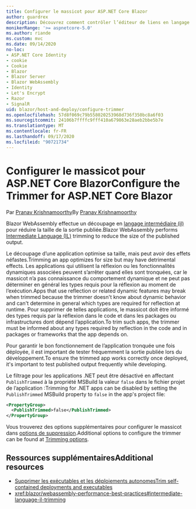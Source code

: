 ```yaml
---
title: Configurer le massicot pour ASP.NET Core Blazor
author: guardrex
description: Découvrez comment contrôler l’éditeur de liens en langage intermédiaire (massicot) lors de la création d’une Blazor application.
monikerRange: '>= aspnetcore-5.0'
ms.author: riande
ms.custom: mvc
ms.date: 09/14/2020
no-loc:
- ASP.NET Core Identity
- cookie
- Cookie
- Blazor
- Blazor Server
- Blazor WebAssembly
- Identity
- Let's Encrypt
- Razor
- SignalR
uid: blazor/host-and-deploy/configure-trimmer
ms.openlocfilehash: 57d8f069c79b558020253968d736f350bc8a6f03
ms.sourcegitcommit: 24106b7ffffc9fff410a679863e28aeb2bbe5b7e
ms.translationtype: MT
ms.contentlocale: fr-FR
ms.lasthandoff: 09/17/2020
ms.locfileid: "90721734"
---
```

# <a name="configure-the-trimmer-for-aspnet-core-no-locblazor"></a><span data-ttu-id="d8240-103">Configurer le massicot pour ASP.NET Core Blazor</span><span class="sxs-lookup"><span data-stu-id="d8240-103">Configure the Trimmer for ASP.NET Core Blazor</span></span>

<span data-ttu-id="d8240-104">Par [Pranav Krishnamoorthy](https://github.com/pranavkm)</span><span class="sxs-lookup"><span data-stu-id="d8240-104">By [Pranav Krishnamoorthy](https://github.com/pranavkm)</span></span>

<span data-ttu-id="d8240-105">Blazor WebAssembly effectue un découpage en [langage intermédiaire (il)](/dotnet/standard/managed-code#intermediate-language--execution) pour réduire la taille de la sortie publiée.</span><span class="sxs-lookup"><span data-stu-id="d8240-105">Blazor WebAssembly performs [Intermediate Language (IL)](/dotnet/standard/managed-code#intermediate-language--execution) trimming to reduce the size of the published output.</span></span>

<span data-ttu-id="d8240-106">Le découpage d’une application optimise sa taille, mais peut avoir des effets néfastes.</span><span class="sxs-lookup"><span data-stu-id="d8240-106">Trimming an app optimizes for size but may have detrimental effects.</span></span> <span data-ttu-id="d8240-107">Les applications qui utilisent la réflexion ou les fonctionnalités dynamiques associées peuvent s’arrêter quand elles sont tronquées, car le massicot n’a pas connaissance du comportement dynamique et ne peut pas déterminer en général les types requis pour la réflexion au moment de l’exécution.</span><span class="sxs-lookup"><span data-stu-id="d8240-107">Apps that use reflection or related dynamic features may break when trimmed because the trimmer doesn't know about dynamic behavior and can't determine in general which types are required for reflection at runtime.</span></span> <span data-ttu-id="d8240-108">Pour supprimer de telles applications, le massicot doit être informé des types requis par la réflexion dans le code et dans les packages ou infrastructures dont dépend l’application.</span><span class="sxs-lookup"><span data-stu-id="d8240-108">To trim such apps, the trimmer must be informed about any types required by reflection in the code and in packages or frameworks that the app depends on.</span></span>

<span data-ttu-id="d8240-109">Pour garantir le bon fonctionnement de l’application tronquée une fois déployée, il est important de tester fréquemment la sortie publiée lors du développement.</span><span class="sxs-lookup"><span data-stu-id="d8240-109">To ensure the trimmed app works correctly once deployed, it's important to test published output frequently while developing.</span></span>

<span data-ttu-id="d8240-110">Le filtrage pour les applications .NET peut être désactivé en affectant `PublishTrimmed` à la propriété MSBuild la valeur `false` dans le fichier projet de l’application :</span><span class="sxs-lookup"><span data-stu-id="d8240-110">Trimming for .NET apps can be disabled by setting the `PublishTrimmed` MSBuild property to `false` in the app's project file:</span></span>

```xml
<PropertyGroup>
  <PublishTrimmed>false</PublishTrimmed>
</PropertyGroup>
```
<span data-ttu-id="d8240-111">Vous trouverez des options supplémentaires pour configurer le massicot dans [options de suppression](/dotnet/core/deploying/trimming-options).</span><span class="sxs-lookup"><span data-stu-id="d8240-111">Additional options to configure the trimmer can be found at [Trimming options](/dotnet/core/deploying/trimming-options).</span></span>

## <a name="additional-resources"></a><span data-ttu-id="d8240-112">Ressources supplémentaires</span><span class="sxs-lookup"><span data-stu-id="d8240-112">Additional resources</span></span>

* [<span data-ttu-id="d8240-113">Supprimer les exécutables et les déploiements autonomes</span><span class="sxs-lookup"><span data-stu-id="d8240-113">Trim self-contained deployments and executables</span></span>](/dotnet/core/deploying/trim-self-contained)
* <xref:blazor/webassembly-performance-best-practices#intermediate-language-il-trimming>
